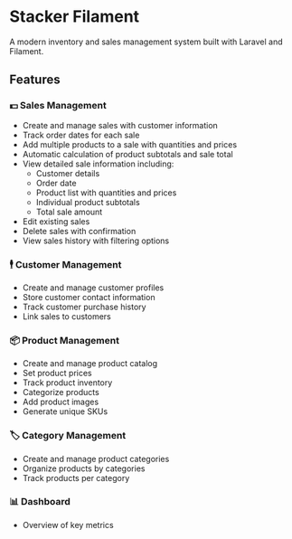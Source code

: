 # Stacker Filament

A modern inventory and sales management system built with Laravel and Filament.

## Features

### 💵 Sales Management
- Create and manage sales with customer information
- Track order dates for each sale
- Add multiple products to a sale with quantities and prices
- Automatic calculation of product subtotals and sale total
- View detailed sale information including:
  - Customer details
  - Order date
  - Product list with quantities and prices
  - Individual product subtotals
  - Total sale amount
- Edit existing sales
- Delete sales with confirmation
- View sales history with filtering options

### 🕴️ Customer Management
- Create and manage customer profiles
- Store customer contact information
- Track customer purchase history
- Link sales to customers

### 📦 Product Management
- Create and manage product catalog
- Set product prices
- Track product inventory
- Categorize products
- Add product images
- Generate unique SKUs

### 🏷️ Category Management
- Create and manage product categories
- Organize products by categories
- Track products per category

### 📊 Dashboard
- Overview of key metrics
